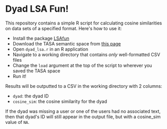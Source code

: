 # Dyad LSA Fun!

This repository contains a simple R script for calculating cosine similarities on data sets of a specified format. Here's how to use it:

- Install the package [LSAfun](https://cran.r-project.org/web/packages/LSAfun/LSAfun.pdf)
- Download the TASA semantic space from [this page](http://www.lingexp.uni-tuebingen.de/z2/LSAspaces/)
- Open `dyad_lsa.r` in an R application
- Navigate to a working directory that contains _only_ well-formatted CSV files
- Change the `load` argument at the top of the script to wherever you saved the TASA space
- Run it!

Results will be outputted to a CSV in the working directory with 2 columns:
- `dyad`: the dyad ID
- `cosine_sim`: the cosine similarity for the dyad

If the dyad was missing a user or one of the users had no associated text, then that dyad's ID will still appear in the output file, but with a cosine_sim value of `NA`.

